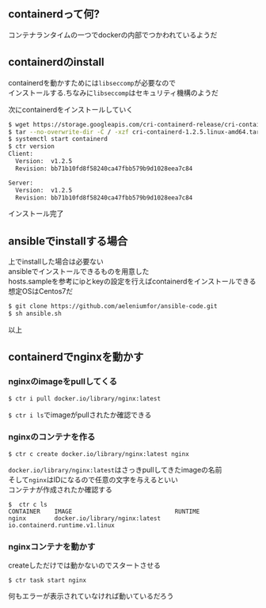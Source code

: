 ## containerdって何?
コンテナランタイムの一つでdockerの内部でつかわれているようだ

## containerdのinstall
containerdを動かすためには`libseccomp`が必要なので  
インストールする.ちなみに`libseccomp`はセキュリティ機構のようだ  

次にcontainerdをインストールしていく
```bash
$ wget https://storage.googleapis.com/cri-containerd-release/cri-containerd-1.2.5.linux-amd64.tar.gz
$ tar --no-overwrite-dir -C / -xzf cri-containerd-1.2.5.linux-amd64.tar.gz
$ systemctl start containerd
$ ctr version
Client:
  Version:  v1.2.5
  Revision: bb71b10fd8f58240ca47fbb579b9d1028eea7c84

Server:
  Version:  v1.2.5
  Revision: bb71b10fd8f58240ca47fbb579b9d1028eea7c84
```
インストール完了

## ansibleでinstallする場合
上でinstallした場合は必要ない  
ansibleでインストールできるものを用意した  
hosts.sampleを参考にipとkeyの設定を行えばcontainerdをインストールできる  
想定OSはCentos7だ

```bash
$ git clone https://github.com/aeleniumfor/ansible-code.git
$ sh ansible.sh
```
以上

## containerdでnginxを動かす
### nginxのimageをpullしてくる  
```bash
$ ctr i pull docker.io/library/nginx:latest
```
`$ ctr i ls`でimageがpullされたか確認できる

### nginxのコンテナを作る
```
$ ctr c create docker.io/library/nginx:latest nginx
```
`docker.io/library/nginx:latest`はさっきpullしてきたimageの名前  
そして`nginx`はIDになるので任意の文字を与えるといい  
コンテナが作成されたか確認する
```
$  ctr c ls
CONTAINER    IMAGE                             RUNTIME                           
nginx        docker.io/library/nginx:latest    io.containerd.runtime.v1.linux
```

### nginxコンテナを動かす
createしただけでは動かないのでスタートさせる  
```
$ ctr task start nginx

```
何もエラーが表示されていなければ動いているだろう
